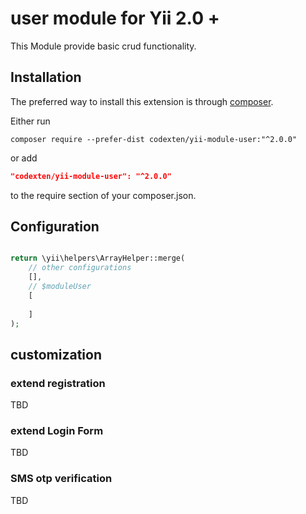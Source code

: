 user module for Yii 2.0 +
=========================
This Module provide basic  crud functionality.

Installation
------------

The preferred way to install this extension is through [composer](http://getcomposer.org/download/).

Either run

```
composer require --prefer-dist codexten/yii-module-user:"^2.0.0"
```

or add

```json
"codexten/yii-module-user": "^2.0.0"
```

to the require section of your composer.json.


Configuration
-------------

```php

return \yii\helpers\ArrayHelper::merge(
    // other configurations
    [],
    // $moduleUser
    [
      
    ]
);

```

## customization

### extend registration
TBD
### extend Login Form
TBD
### SMS otp verification
TBD

